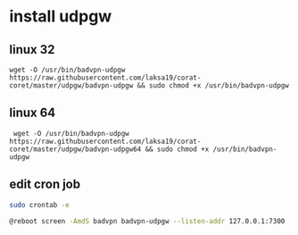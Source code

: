 # install udpgw

## linux 32

```wget -O /usr/bin/badvpn-udpgw https://raw.githubusercontent.com/laksa19/corat-coret/master/udpgw/badvpn-udpgw && sudo chmod +x /usr/bin/badvpn-udpgw```

## linux 64

``` wget -O /usr/bin/badvpn-udpgw https://raw.githubusercontent.com/laksa19/corat-coret/master/udpgw/badvpn-udpgw64 && sudo chmod +x /usr/bin/badvpn-udpgw```

## edit cron job

```bash
sudo crontab -e

@reboot screen -AmdS badvpn badvpn-udpgw --listen-addr 127.0.0.1:7300
```
